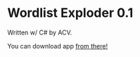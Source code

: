 # Wordlist Exploder 0.1 

Written w/ C# by ACV. 

You can download app [from there!](https://www.dropbox.com/s/drlz9le1a9a14gm/Wordlist%20Exploder.exe?dl=0)
